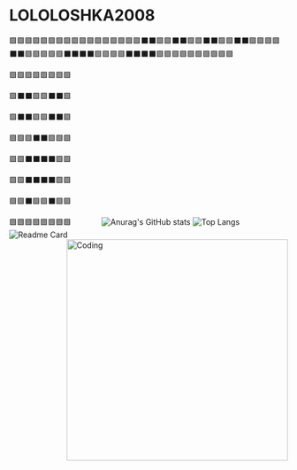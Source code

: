 # LOLOLOSHKA2008              
🟩🟩🟩🟩🟩🟩🟩🟩🟩🟩🟩🟩🟩🟩🟩🟩🟩⬛️⬛️🟩🟩⬛️⬛️🟩🟩⬛️⬛️🟩🟩⬛️⬛️🟩🟩🟩🟩⬛️⬛️🟩🟩🟩🟩🟩⬛️⬛️⬛️⬛️🟩🟩🟩🟩⬛️⬛️⬛️⬛️🟩🟩🟩🟩🟩🟩🟩🟩🟩🟩⠀

🟩🟩🟩🟩🟩🟩🟩🟩

🟩⬛️⬛️🟩🟩⬛️⬛️🟩

🟩⬛️⬛️🟩🟩⬛️⬛️🟩

🟩🟩🟩⬛️⬛️🟩🟩🟩

🟩🟩⬛️⬛️⬛️⬛️🟩🟩

🟩🟩⬛️⬛️⬛️⬛️🟩🟩

🟩🟩⬛️🟩🟩⬛️🟩🟩⠀

🟩🟩🟩🟩🟩🟩🟩🟩⠀⠀⠀⠀⠀
![Anurag's GitHub stats](https://github-readme-stats.vercel.app/api?username=Lololoshka2008&theme=shadow_green&show_icons=true)
![Top Langs](https://github-readme-stats.vercel.app/api/top-langs/?username=Lololoshka2008&layout=compact&theme=shadow_green&bg_color=00000000)
![Readme Card](https://github-readme-stats.vercel.app/api/pin/?username=Lololoshka2008&repo=github-readme-stats&theme=shadow_green)
<img align="right" alt="Coding" width="400" src="https://media2.giphy.com/media/v1.Y2lkPTc5MGI3NjExNndka2R0dHV2dDFpOHJ2YXRvNDdvM3dibzVodmlqb3N6eHg5bnNhZSZlcD12MV9pbnRlcm5hbF9naWZfYnlfaWQmY3Q9Zw/YpKr72SeALev7CJxn2/giphy.gif">


